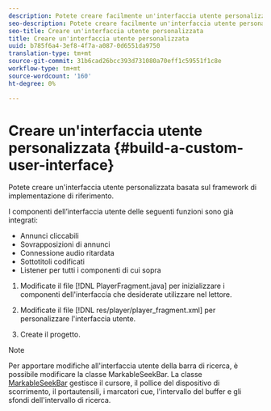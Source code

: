 ```yaml
---
description: Potete creare facilmente un'interfaccia utente personalizzata basata sul framework di implementazione di riferimento.
seo-description: Potete creare facilmente un'interfaccia utente personalizzata basata sul framework di implementazione di riferimento.
seo-title: Creare un'interfaccia utente personalizzata
title: Creare un'interfaccia utente personalizzata
uuid: b785f6a4-3ef8-4f7a-a087-0d6551da9750
translation-type: tm+mt
source-git-commit: 31b6cad26bcc393d731080a70eff1c59551f1c8e
workflow-type: tm+mt
source-wordcount: '160'
ht-degree: 0%

---
```



# Creare un&#39;interfaccia utente personalizzata {#build-a-custom-user-interface}

Potete creare un&#39;interfaccia utente personalizzata basata sul framework di implementazione di riferimento.

I componenti dell’interfaccia utente delle seguenti funzioni sono già integrati:

* Annunci cliccabili
* Sovrapposizioni di annunci
* Connessione audio ritardata
* Sottotitoli codificati
* Listener per tutti i componenti di cui sopra

1. Modificate il file [!DNL PlayerFragment.java] per inizializzare i componenti dell&#39;interfaccia che desiderate utilizzare nel lettore.

1. Modificate il file [!DNL res/player/player_fragment.xml] per personalizzare l&#39;interfaccia utente.
1. Create il progetto.

>[!NOTE]
>
>Per apportare modifiche all&#39;interfaccia utente della barra di ricerca, è possibile modificare la classe MarkableSeekBar. La classe [MarkableSeekBar](https://help.adobe.com/en_US/primetime/api/reference_implementation/android/javadoc/com/adobe/primetime/reference/ui/player/MarkableSeekBar.html) gestisce il cursore, il pollice del dispositivo di scorrimento, il portautensili, i marcatori cue, l&#39;intervallo del buffer e gli sfondi dell&#39;intervallo di ricerca.
